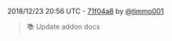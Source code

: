 2018/12/23 20:56 UTC - [71f04a8](https://github.com/hassio-addons/addon-matrix/commit/71f04a8c4bd58e1a5b7c6efe080873c4f8654af8) by [@timmo001](https://github.com/timmo001)
> :books: Update addon docs 

